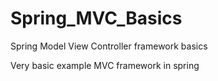 # Spring_MVC_Basics
Spring Model View Controller framework basics 

Very basic example MVC framework in spring

